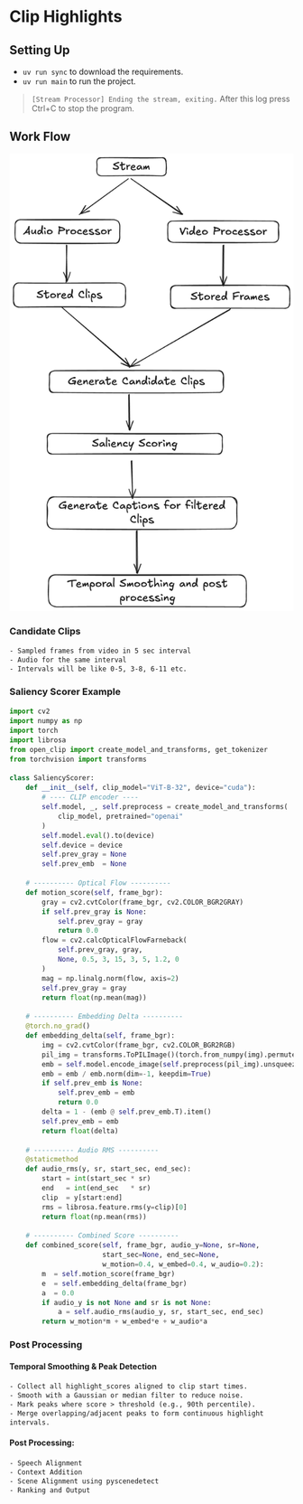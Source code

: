 # Clip Highlights

## Setting Up

- `uv run sync` to download the requirements.
- `uv run main` to run the project.

> `[Stream Processor] Ending the stream, exiting.` After this log press Ctrl+C to stop the program.

## Work Flow

![Work Flow](./workflow.png)

### Candidate Clips

    - Sampled frames from video in 5 sec interval
    - Audio for the same interval
    - Intervals will be like 0-5, 3-8, 6-11 etc.

### Saliency Scorer Example

```python
import cv2
import numpy as np
import torch
import librosa
from open_clip import create_model_and_transforms, get_tokenizer
from torchvision import transforms

class SaliencyScorer:
    def __init__(self, clip_model="ViT-B-32", device="cuda"):
        # ---- CLIP encoder ----
        self.model, _, self.preprocess = create_model_and_transforms(
            clip_model, pretrained="openai"
        )
        self.model.eval().to(device)
        self.device = device
        self.prev_gray = None
        self.prev_emb  = None

    # ---------- Optical Flow ----------
    def motion_score(self, frame_bgr):
        gray = cv2.cvtColor(frame_bgr, cv2.COLOR_BGR2GRAY)
        if self.prev_gray is None:
            self.prev_gray = gray
            return 0.0
        flow = cv2.calcOpticalFlowFarneback(
            self.prev_gray, gray,
            None, 0.5, 3, 15, 3, 5, 1.2, 0
        )
        mag = np.linalg.norm(flow, axis=2)
        self.prev_gray = gray
        return float(np.mean(mag))

    # ---------- Embedding Delta ----------
    @torch.no_grad()
    def embedding_delta(self, frame_bgr):
        img = cv2.cvtColor(frame_bgr, cv2.COLOR_BGR2RGB)
        pil_img = transforms.ToPILImage()(torch.from_numpy(img).permute(2,0,1))
        emb = self.model.encode_image(self.preprocess(pil_img).unsqueeze(0).to(self.device))
        emb = emb / emb.norm(dim=-1, keepdim=True)
        if self.prev_emb is None:
            self.prev_emb = emb
            return 0.0
        delta = 1 - (emb @ self.prev_emb.T).item()
        self.prev_emb = emb
        return float(delta)

    # ---------- Audio RMS ----------
    @staticmethod
    def audio_rms(y, sr, start_sec, end_sec):
        start = int(start_sec * sr)
        end   = int(end_sec   * sr)
        clip  = y[start:end]
        rms = librosa.feature.rms(y=clip)[0]
        return float(np.mean(rms))

    # ---------- Combined Score ----------
    def combined_score(self, frame_bgr, audio_y=None, sr=None,
                       start_sec=None, end_sec=None,
                       w_motion=0.4, w_embed=0.4, w_audio=0.2):
        m  = self.motion_score(frame_bgr)
        e  = self.embedding_delta(frame_bgr)
        a  = 0.0
        if audio_y is not None and sr is not None:
            a = self.audio_rms(audio_y, sr, start_sec, end_sec)
        return w_motion*m + w_embed*e + w_audio*a
```

### Post Processing

#### Temporal Smoothing & Peak Detection

    - Collect all highlight_scores aligned to clip start times.
    - Smooth with a Gaussian or median filter to reduce noise.
    - Mark peaks where score > threshold (e.g., 90th percentile).
    - Merge overlapping/adjacent peaks to form continuous highlight intervals.

#### Post Processing:

    - Speech Alignment
    - Context Addition
    - Scene Alignment using pyscenedetect
    - Ranking and Output
